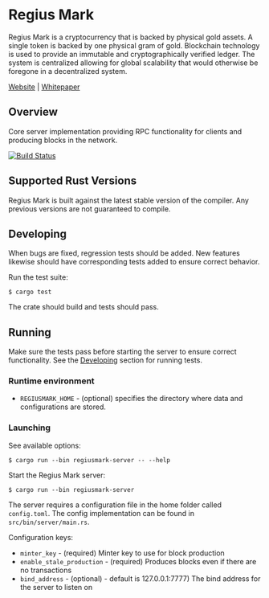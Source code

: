 # Regius Mark

Regius Mark is a cryptocurrency that is backed by physical gold assets. A single
token is backed by one physical gram of gold. Blockchain technology is used to
provide an immutable and cryptographically verified ledger. The system is
centralized allowing for global scalability that would otherwise be foregone in
a decentralized system.

[Website](https://regiusmark.io) |
[Whitepaper](https://regiusmark.io/whitepaper)

## Overview

Core server implementation providing RPC functionality for clients and producing
blocks in the network.

[![Build Status](https://travis-ci.com/RegiusMark/regiusmark.svg?branch=master)](https://travis-ci.com/RegiusMark/regiusmark)

## Supported Rust Versions

Regius Mark is built against the latest stable version of the compiler. Any
previous versions are not guaranteed to compile.

## Developing

When bugs are fixed, regression tests should be added. New features likewise
should have corresponding tests added to ensure correct behavior.

Run the test suite:
```
$ cargo test
```

The crate should build and tests should pass.

## Running

Make sure the tests pass before starting the server to ensure correct
functionality. See the [Developing](#Developing) section for running tests.

### Runtime environment

- `REGIUSMARK_HOME` - (optional) specifies the directory where data and
  configurations are stored.

### Launching

See available options:
```
$ cargo run --bin regiusmark-server -- --help
```

Start the Regius Mark server:
```
$ cargo run --bin regiusmark-server
```

The server requires a configuration file in the home folder called
`config.toml`. The config implementation can be found in
`src/bin/server/main.rs`.

Configuration keys:

- `minter_key` - (required) Minter key to use for block production
- `enable_stale_production` - (required) Produces blocks even if there are no
  transactions
- `bind_address` - (optional) - default is 127.0.0.1:7777) The bind address for
  the server to listen on
